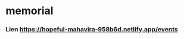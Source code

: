 # memorial
<h3>Lien <a href="https://hopeful-mahavira-958b6d.netlify.app/events">https://hopeful-mahavira-958b6d.netlify.app/events</a></h3>
